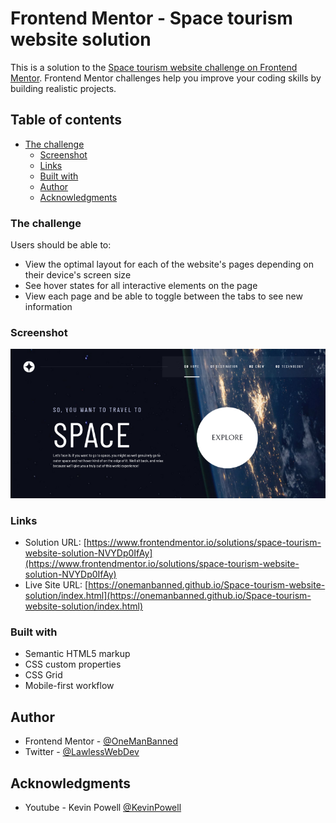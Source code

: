 # Frontend Mentor - Space tourism website solution

This is a solution to the [Space tourism website challenge on Frontend Mentor](https://www.frontendmentor.io/challenges/space-tourism-multipage-website-gRWj1URZ3). Frontend Mentor challenges help you improve your coding skills by building realistic projects. 

## Table of contents


- [The challenge](#the-challenge)
  - [Screenshot](#screenshot)
  - [Links](#links)
  - [Built with](#built-with)
  - [Author](#author)
  - [Acknowledgments](#acknowledgments)

### The challenge

Users should be able to:

- View the optimal layout for each of the website's pages depending on their device's screen size
- See hover states for all interactive elements on the page
- View each page and be able to toggle between the tabs to see new information

### Screenshot

![](./assets/space-tourism-screenshot.png)

### Links

- Solution URL: [https://www.frontendmentor.io/solutions/space-tourism-website-solution-NVYDp0IfAy](https://www.frontendmentor.io/solutions/space-tourism-website-solution-NVYDp0IfAy)
- Live Site URL: [https://onemanbanned.github.io/Space-tourism-website-solution/index.html](https://onemanbanned.github.io/Space-tourism-website-solution/index.html)

### Built with

- Semantic HTML5 markup
- CSS custom properties
- CSS Grid
- Mobile-first workflow

## Author

- Frontend Mentor - [@OneManBanned](https://www.frontendmentor.io/profile/OneManBanned)
- Twitter - [@LawlessWebDev](https://www.twitter.com/LawlessWebDev)


## Acknowledgments

- Youtube - Kevin Powell [@KevinPowell](https://www.youtube.com/@KevinPowell/featured)
